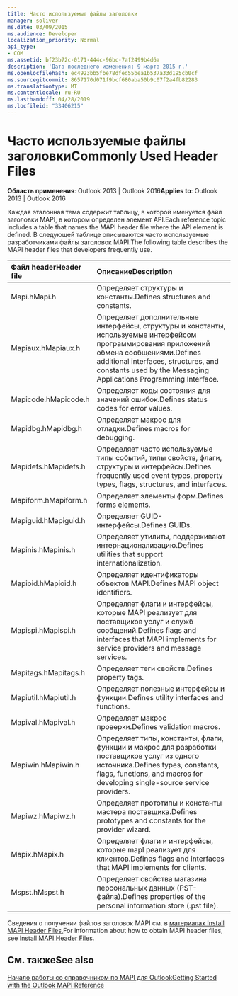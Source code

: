 ```yaml
---
title: Часто используемые файлы заголовки
manager: soliver
ms.date: 03/09/2015
ms.audience: Developer
localization_priority: Normal
api_type:
- COM
ms.assetid: bf23b72c-0171-444c-96bc-7af2499b4d6a
description: 'Дата последнего изменения: 9 марта 2015 г.'
ms.openlocfilehash: ec4923bb5fbe78dfed55bea1b537a33d195cb0cf
ms.sourcegitcommit: 8657170d071f9bcf680aba50b9c07f2a4fb82283
ms.translationtype: MT
ms.contentlocale: ru-RU
ms.lasthandoff: 04/28/2019
ms.locfileid: "33406215"
---
```

# <a name="commonly-used-header-files"></a><span data-ttu-id="7594d-103">Часто используемые файлы заголовки</span><span class="sxs-lookup"><span data-stu-id="7594d-103">Commonly Used Header Files</span></span>

  
  
<span data-ttu-id="7594d-104">**Область применения**: Outlook 2013 | Outlook 2016</span><span class="sxs-lookup"><span data-stu-id="7594d-104">**Applies to**: Outlook 2013 | Outlook 2016</span></span> 
  
<span data-ttu-id="7594d-105">Каждая эталонная тема содержит таблицу, в которой именуется файл заголовки MAPI, в котором определен элемент API.</span><span class="sxs-lookup"><span data-stu-id="7594d-105">Each reference topic includes a table that names the MAPI header file where the API element is defined.</span></span> <span data-ttu-id="7594d-106">В следующей таблице описываются часто используемые разработчиками файлы заголовок MAPI.</span><span class="sxs-lookup"><span data-stu-id="7594d-106">The following table describes the MAPI header files that developers frequently use.</span></span>
  
|<span data-ttu-id="7594d-107">**Файл header**</span><span class="sxs-lookup"><span data-stu-id="7594d-107">**Header file**</span></span>|<span data-ttu-id="7594d-108">**Описание**</span><span class="sxs-lookup"><span data-stu-id="7594d-108">**Description**</span></span>|
|:-----|:-----|
|<span data-ttu-id="7594d-109">Mapi.h</span><span class="sxs-lookup"><span data-stu-id="7594d-109">Mapi.h</span></span>  <br/> |<span data-ttu-id="7594d-110">Определяет структуры и константы.</span><span class="sxs-lookup"><span data-stu-id="7594d-110">Defines structures and constants.</span></span>  <br/> |
|<span data-ttu-id="7594d-111">Mapiaux.h</span><span class="sxs-lookup"><span data-stu-id="7594d-111">Mapiaux.h</span></span>  <br/> |<span data-ttu-id="7594d-112">Определяет дополнительные интерфейсы, структуры и константы, используемые интерфейсом программирования приложений обмена сообщениями.</span><span class="sxs-lookup"><span data-stu-id="7594d-112">Defines additional interfaces, structures, and constants used by the Messaging Applications Programming Interface.</span></span>  <br/> |
|<span data-ttu-id="7594d-113">Mapicode.h</span><span class="sxs-lookup"><span data-stu-id="7594d-113">Mapicode.h</span></span>  <br/> |<span data-ttu-id="7594d-114">Определяет коды состояния для значений ошибок.</span><span class="sxs-lookup"><span data-stu-id="7594d-114">Defines status codes for error values.</span></span>  <br/> |
|<span data-ttu-id="7594d-115">Mapidbg.h</span><span class="sxs-lookup"><span data-stu-id="7594d-115">Mapidbg.h</span></span>  <br/> |<span data-ttu-id="7594d-116">Определяет макрос для отладки.</span><span class="sxs-lookup"><span data-stu-id="7594d-116">Defines macros for debugging.</span></span>  <br/> |
|<span data-ttu-id="7594d-117">Mapidefs.h</span><span class="sxs-lookup"><span data-stu-id="7594d-117">Mapidefs.h</span></span>  <br/> |<span data-ttu-id="7594d-118">Определяет часто используемые типы событий, типы свойств, флаги, структуры и интерфейсы.</span><span class="sxs-lookup"><span data-stu-id="7594d-118">Defines frequently used event types, property types, flags, structures, and interfaces.</span></span>  <br/> |
|<span data-ttu-id="7594d-119">Mapiform.h</span><span class="sxs-lookup"><span data-stu-id="7594d-119">Mapiform.h</span></span>  <br/> |<span data-ttu-id="7594d-120">Определяет элементы форм.</span><span class="sxs-lookup"><span data-stu-id="7594d-120">Defines forms elements.</span></span>  <br/> |
|<span data-ttu-id="7594d-121">Mapiguid.h</span><span class="sxs-lookup"><span data-stu-id="7594d-121">Mapiguid.h</span></span>  <br/> |<span data-ttu-id="7594d-122">Определяет GUID-интерфейсы.</span><span class="sxs-lookup"><span data-stu-id="7594d-122">Defines GUIDs.</span></span>  <br/> |
|<span data-ttu-id="7594d-123">Mapinis.h</span><span class="sxs-lookup"><span data-stu-id="7594d-123">Mapinis.h</span></span>  <br/> |<span data-ttu-id="7594d-124">Определяет утилиты, поддерживают интернационализацию.</span><span class="sxs-lookup"><span data-stu-id="7594d-124">Defines utilities that support internationalization.</span></span>  <br/> |
|<span data-ttu-id="7594d-125">Mapioid.h</span><span class="sxs-lookup"><span data-stu-id="7594d-125">Mapioid.h</span></span>  <br/> |<span data-ttu-id="7594d-126">Определяет идентификаторы объектов MAPI.</span><span class="sxs-lookup"><span data-stu-id="7594d-126">Defines MAPI object identifiers.</span></span>  <br/> |
|<span data-ttu-id="7594d-127">Mapispi.h</span><span class="sxs-lookup"><span data-stu-id="7594d-127">Mapispi.h</span></span>  <br/> |<span data-ttu-id="7594d-128">Определяет флаги и интерфейсы, которые MAPI реализует для поставщиков услуг и служб сообщений.</span><span class="sxs-lookup"><span data-stu-id="7594d-128">Defines flags and interfaces that MAPI implements for service providers and message services.</span></span>  <br/> |
|<span data-ttu-id="7594d-129">Mapitags.h</span><span class="sxs-lookup"><span data-stu-id="7594d-129">Mapitags.h</span></span>  <br/> |<span data-ttu-id="7594d-130">Определяет теги свойств.</span><span class="sxs-lookup"><span data-stu-id="7594d-130">Defines property tags.</span></span>  <br/> |
|<span data-ttu-id="7594d-131">Mapiutil.h</span><span class="sxs-lookup"><span data-stu-id="7594d-131">Mapiutil.h</span></span>  <br/> |<span data-ttu-id="7594d-132">Определяет полезные интерфейсы и функции.</span><span class="sxs-lookup"><span data-stu-id="7594d-132">Defines utility interfaces and functions.</span></span>  <br/> |
|<span data-ttu-id="7594d-133">Mapival.h</span><span class="sxs-lookup"><span data-stu-id="7594d-133">Mapival.h</span></span>  <br/> |<span data-ttu-id="7594d-134">Определяет макрос проверки.</span><span class="sxs-lookup"><span data-stu-id="7594d-134">Defines validation macros.</span></span>  <br/> |
|<span data-ttu-id="7594d-135">Mapiwin.h</span><span class="sxs-lookup"><span data-stu-id="7594d-135">Mapiwin.h</span></span>  <br/> |<span data-ttu-id="7594d-136">Определяет типы, константы, флаги, функции и макрос для разработки поставщиков услуг из одного источника.</span><span class="sxs-lookup"><span data-stu-id="7594d-136">Defines types, constants, flags, functions, and macros for developing single-source service providers.</span></span>  <br/> |
|<span data-ttu-id="7594d-137">Mapiwz.h</span><span class="sxs-lookup"><span data-stu-id="7594d-137">Mapiwz.h</span></span>  <br/> |<span data-ttu-id="7594d-138">Определяет прототипы и константы мастера поставщика.</span><span class="sxs-lookup"><span data-stu-id="7594d-138">Defines prototypes and constants for the provider wizard.</span></span>  <br/> |
|<span data-ttu-id="7594d-139">Mapix.h</span><span class="sxs-lookup"><span data-stu-id="7594d-139">Mapix.h</span></span>  <br/> |<span data-ttu-id="7594d-140">Определяет флаги и интерфейсы, которые mapI реализует для клиентов.</span><span class="sxs-lookup"><span data-stu-id="7594d-140">Defines flags and interfaces that MAPI implements for clients.</span></span>  <br/> |
|<span data-ttu-id="7594d-141">Mspst.h</span><span class="sxs-lookup"><span data-stu-id="7594d-141">Mspst.h</span></span>  <br/> |<span data-ttu-id="7594d-142">Определяет свойства магазина персональных данных (PST-файла).</span><span class="sxs-lookup"><span data-stu-id="7594d-142">Defines properties of the personal information store (.pst file).</span></span>  <br/> |
   
<span data-ttu-id="7594d-143">Сведения о получении файлов заголовок MAPI см. в [материалах Install MAPI Header Files.](how-to-install-mapi-header-files.md)</span><span class="sxs-lookup"><span data-stu-id="7594d-143">For information about how to obtain MAPI header files, see [Install MAPI Header Files](how-to-install-mapi-header-files.md).</span></span>
  
## <a name="see-also"></a><span data-ttu-id="7594d-144">См. также</span><span class="sxs-lookup"><span data-stu-id="7594d-144">See also</span></span>



[<span data-ttu-id="7594d-145">Начало работы со справочником по MAPI для Outlook</span><span class="sxs-lookup"><span data-stu-id="7594d-145">Getting Started with the Outlook MAPI Reference</span></span>](getting-started-with-the-outlook-mapi-reference.md)

